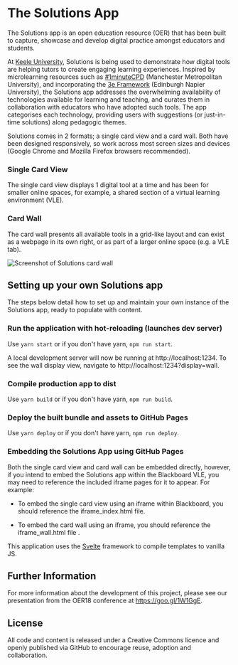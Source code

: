 # The Solutions App

The Solutions app is an open education resource (OER) that has been built to capture, showcase and develop digital practice amongst educators and students.

At [Keele University](https://www.keele.ac.uk), Solutions is being used to demonstrate how digital tools are helping tutors to create engaging learning experiences. Inspired by microlearning resources such as [#1minuteCPD](https://1minutecpd.wordpress.com/) (Manchester Metropolitan University), and incorporating the [3e Framework](https://staff.napier.ac.uk/services/vice-principal-academic/academic/TEL/TechBenchmark/Pages/Introduction.aspx) (Edinburgh Napier University), the Solutions app addresses the overwhelming availability of technologies available for learning and teaching, and curates them in collaboration with educators who have adopted such tools. The app categorises each technology, providing users with suggestions (or just-in-time solutions) along pedagogic themes. 

Solutions comes in 2 formats; a single card view and a card wall. Both have been designed responsively, so work across most screen sizes and devices (Google Chrome and Mozilla Firefox browsers recommended).  

### Single Card View

The single card view displays 1 digital tool at a time and has been for smaller online spaces, for example, a shared section of a virtual learning environment (VLE).

### Card Wall

The card wall presents all available tools in a grid-like layout and can exist as a webpage in its own right, or as part of a larger online space (e.g. a VLE tab).  

![Screenshot of Solutions card wall](https://github.com/humsstel/tel_cards/blob/master/screenshots/solutions_app_wall.jpg)

## Setting up your own Solutions app

The steps below detail how to set up and maintain your own instance of the Solutions app, ready to populate with content.

### Run the application with hot-reloading (launches dev server)
Use `yarn start` or if you don't have yarn, `npm run start`.

A local development server will now be running at http://localhost:1234. To see the wall display view, navigate to http://localhost:1234?display=wall.

### Compile production app to dist
Use `yarn build` or if you don't have yarn, `npm run build`.

### Deploy the built bundle and assets to GitHub Pages
Use `yarn deploy` or if you don't have yarn, `npm run deploy`.

### Embedding the Solutions App using GitHub Pages
Both the single card view and card wall can be embedded directly, however, if you intend to embed the Solutions app within the Blackboard VLE, you may need to reference the included iframe pages for it to appear. For example:

* To embed the single card view using an iframe within Blackboard, you should reference the iframe_index.html file.

* To embed the card wall using an iframe, you should reference the iframe_wall.html file .

This application uses the [Svelte](https://svelte.technology/) framework to compile templates to vanilla JS. 

## Further Information

For more information about the development of this project, please see our presentation from the OER18 conference at https://goo.gl/1W1GgE. 

## License

All code and content is released under a Creative Commons licence and openly published via GitHub to encourage reuse, adoption and collaboration.
